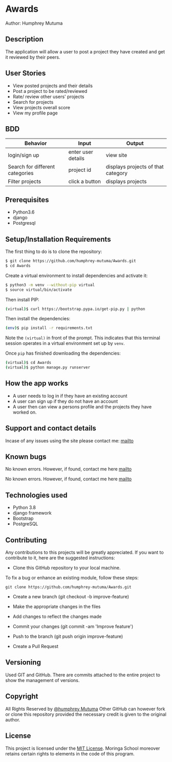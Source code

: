 
# Awards

Author: Humphrey Mutuma

## Description

The application will allow a user to post a project they have created and get it reviewed by their peers.

## User Stories

* View posted projects and their details
* Post a project to be rated/reviewed
* Rate/ review other users' projects
* Search for projects 
* View projects overall score
* View my profile page


## BDD

| Behavior                          | Input                                   | Output                             |
| --------------------------------- | --------------------------------------- | ---------------------------------- |
| login/sign up                | enter user details                                    | view site             |
| Search for different categories   | project id                             | displays projects of that category   |
| Filter projects   | click a button                          | displays projects |

##  Prerequisites
* Python3.6
* django
* Postgresql

## Setup/Installation Requirements

The first thing to do is to clone the repository:

```sh
$ git clone https://github.com/humphrey-mutuma/Awards.git
$ cd Awards
```

Create a virtual environment to install dependencies and activate it:

```sh
$ python3 -m venv --without-pip virtual
$ source virtual/bin/activate
```
Then install  PIP:
```sh
(virtual)$ curl https://bootstrap.pypa.io/get-pip.py | python
```

Then install the dependencies:

```sh
(env)$ pip install -r requirements.txt
```
Note the `(virtual)` in front of the prompt. This indicates that this terminal
session operates in a virtual environment set up by `venv`.

Once `pip` has finished downloading the dependencies:
```sh
(virtual)$ cd Awards
(virtual)$ python manage.py runserver
```

## How the app works
* A user needs to log in if they have an existing account
* A user can sign up if they do not have an account
* A user then can view a persons profile and the projects they have worked on.


## Support and contact details
Incase of any issues using the site please contact me: [mailto](mailto:humphreymutuma01@gmail.com)

## Known bugs

No known errors. However, if found, contact me here [mailto](mailto:humphreymutuma01@gmail.com)


No known errors. However, if found, contact me here [mailto](mailto:humphreymutuma01@gmail.com)


## Technologies used 

* Python 3.8
* django framework
* Bootstrap
* PostgreSQL

    
## Contributing

Any contributions to this projects will be greatly appreciated. If you want to contribute to it, here are the suggested instructions:
* Clone this GitHub repository to your local machine.


To fix a bug or enhance an existing module, follow these steps:

```buildoutcfg
git clone https://github.com/humphrey-mutuma/Awards.git
```

- Create a new branch (git checkout -b improve-feature)

- Make the appropriate changes in the files

- Add changes to reflect the changes made

- Commit your changes (git commit -am 'Improve feature')

- Push to the branch (git push origin improve-feature)

- Create a Pull Request


## Versioning

Used GIT and GitHub. There are commits attached to the entire project to show the management of versions.

## Copyright

All Rights Reserved by [@humphrey Mutuma](https://github.com/humphrey-mutuma)
Other GitHub can however fork or clone this repository provided the necessary credit is given to the original author.

## License 

This project is licensed under the [MIT License](License). Moringa School moreover retains certain rights to elements in the code of this program.

